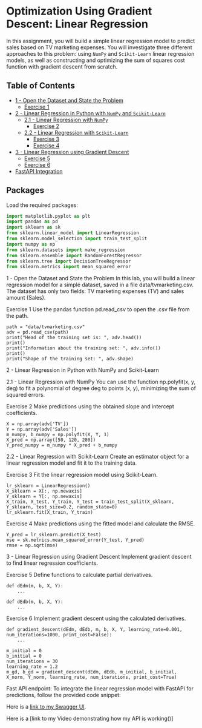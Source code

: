 # Optimization Using Gradient Descent: Linear Regression

In this assignment, you will build a simple linear regression model to predict sales based on TV marketing expenses. You will investigate three different approaches to this problem: using `NumPy` and `Scikit-Learn` linear regression models, as well as constructing and optimizing the sum of squares cost function with gradient descent from scratch.

## Table of Contents

- [1 - Open the Dataset and State the Problem](#1---open-the-dataset-and-state-the-problem)
  - [Exercise 1](#exercise-1)
- [2 - Linear Regression in Python with `NumPy` and `Scikit-Learn`](#2---linear-regression-in-python-with-numpy-and-scikit-learn)
  - [2.1 - Linear Regression with `NumPy`](#21---linear-regression-with-numpy)
    - [Exercise 2](#exercise-2)
  - [2.2 - Linear Regression with `Scikit-Learn`](#22---linear-regression-with-scikit-learn)
    - [Exercise 3](#exercise-3)
    - [Exercise 4](#exercise-4)
- [3 - Linear Regression using Gradient Descent](#3---linear-regression-using-gradient-descent)
  - [Exercise 5](#exercise-5)
  - [Exercise 6](#exercise-6)
- [FastAPI Integration](#fastapi-integration)

## Packages

Load the required packages:

```python
import matplotlib.pyplot as plt
import pandas as pd
import sklearn as sk
from sklearn.linear_model import LinearRegression
from sklearn.model_selection import train_test_split
import numpy as np
from sklearn.datasets import make_regression
from sklearn.ensemble import RandomForestRegressor
from sklearn.tree import DecisionTreeRegressor
from sklearn.metrics import mean_squared_error
```

1 - Open the Dataset and State the Problem
In this lab, you will build a linear regression model for a simple dataset, saved in a file data/tvmarketing.csv. The dataset has only two fields: TV marketing expenses (TV) and sales amount (Sales).

Exercise 1
Use the pandas function pd.read_csv to open the .csv file from the path.
 
```
path = "data/tvmarketing.csv"
adv = pd.read_csv(path)
print("Head of the training set is: ", adv.head())
print()
print("Information about the training set: ", adv.info())
print()
print("Shape of the training set: ", adv.shape)
```
2 - Linear Regression in Python with NumPy and Scikit-Learn

2.1 - Linear Regression with NumPy
You can use the function np.polyfit(x, y, deg) to fit a polynomial of degree deg to points (x, y), minimizing the sum of squared errors.

Exercise 2
Make predictions using the obtained slope and intercept coefficients.

```
X = np.array(adv['TV'])
Y = np.array(adv['Sales'])
m_numpy, b_numpy = np.polyfit(X, Y, 1)
X_pred = np.array([50, 120, 280])
Y_pred_numpy = m_numpy * X_pred + b_numpy
```

2.2 - Linear Regression with Scikit-Learn
Create an estimator object for a linear regression model and fit it to the training data.

Exercise 3
Fit the linear regression model using Scikit-Learn.

```
lr_sklearn = LinearRegression()
X_sklearn = X[:, np.newaxis]
Y_sklearn = Y[:, np.newaxis]
X_train, X_test, Y_train, Y_test = train_test_split(X_sklearn, Y_sklearn, test_size=0.2, random_state=0)
lr_sklearn.fit(X_train, Y_train)
```
Exercise 4
Make predictions using the fitted model and calculate the RMSE.

```
Y_pred = lr_sklearn.predict(X_test)
mse = sk.metrics.mean_squared_error(Y_test, Y_pred)
rmse = np.sqrt(mse)
```
3 - Linear Regression using Gradient Descent
Implement gradient descent to find linear regression coefficients.

Exercise 5
Define functions to calculate partial derivatives.

```
def dEdm(m, b, X, Y):
    ...

def dEdb(m, b, X, Y):
    ...
```
Exercise 6
Implement gradient descent using the calculated derivatives.

```
def gradient_descent(dEdm, dEdb, m, b, X, Y, learning_rate=0.001, num_iterations=1000, print_cost=False):
    ...

m_initial = 0
b_initial = 0
num_iterations = 30
learning_rate = 1.2
m_gd, b_gd = gradient_descent(dEdm, dEdb, m_initial, b_initial, X_norm, Y_norm, learning_rate, num_iterations, print_cost=True)
```

Fast API endpoint:
To integrate the linear regression model with FastAPI for predictions, follow the provided code snippet:

Here is a [link to my Swagger UI](https://www.example.com/swagger).

Here is a [link to my Video demonstrating how my API is working()]
